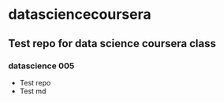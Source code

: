 datasciencecoursera
===================
## Test repo for data science coursera class
### datascience 005

* Test repo
* Test md
